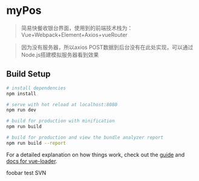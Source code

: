 # myPos

>简易快餐收银台界面，使用到的前端技术栈为：Vue+Webpack+Element+Axios+vueRouter

>因为没有服务器，所以axios POST数据到后台没有在此处实现，可以通过Node.js搭建模拟服务器看到效果

## Build Setup

``` bash
# install dependencies
npm install

# serve with hot reload at localhost:8080
npm run dev

# build for production with minification
npm run build

# build for production and view the bundle analyzer report
npm run build --report
```

For a detailed explanation on how things work, check out the [guide](http://vuejs-templates.github.io/webpack/) and [docs for vue-loader](http://vuejs.github.io/vue-loader).

foobar test SVN